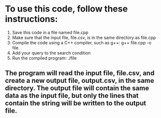 # To use this code, follow these instructions:

1. Save this code in a file named file.cpp
2. Make sure that the input file, file.csv, is in the same directory as file.cpp
3. Compile the code using a C++ compiler, such as g++: g++ file.cpp -o file
4. Add your query to the search condition
5. Run the compiled program: ./file

## The program will read the input file, file.csv, and create a new output file, output.csv, in the same directory. The output file will contain the same data as the input file, but only the lines that contain the string will be written to the output file.